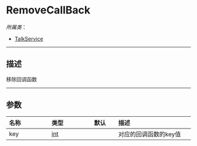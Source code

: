 # RemoveCallBack

*所属类*：
* [TalkService](/Api/Classes/GamePlay/TalkService.md)
------------------------------------------------------------------------------------------
## 描述

移除回调函数

------------------------------------------------------------------------------------------
## 参数

|<div style="width:100px">名称</div>|<div style="width:100px">类型</div>|<div style="width:50px">默认</div>|<div style="width:350px">描述</div>|
|:---|:---|:---|:---|
|key|[int](/Api/DataType/Number.md)||对应的回调函数的key值|
